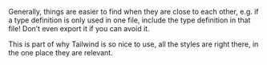 Generally, things are easier to find when they are close to each other, e.g. if a type definition is only used in one file, include the type definition in that file! Don’t even export it if you can avoid it.

This is part of why Tailwind is so nice to use, all the styles are right there, in the one place they are relevant.